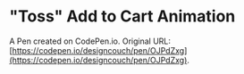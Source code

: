 # "Toss" Add to Cart Animation

A Pen created on CodePen.io. Original URL: [https://codepen.io/designcouch/pen/OJPdZxg](https://codepen.io/designcouch/pen/OJPdZxg).



